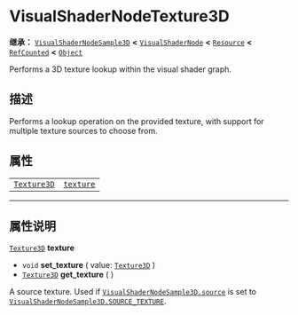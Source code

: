<!-- ⚠ 请勿编辑本文件 ⚠ -->
<!-- 本文档使用脚本从 WeDot 引擎源码仓库生成。 -->
<!-- 生成脚本：https://github.com/WeDot-Engine/WeDot/tree/4.3/doc/tools/make_md.py； -->
<!-- 原文件：https://github.com/WeDot-Engine/WeDot/tree/4.3/doc/classes/VisualShaderNodeTexture3D.xml。 -->

<div id="_class_visualshadernodetexture3d"></div>

# VisualShaderNodeTexture3D

**继承：** [`VisualShaderNodeSample3D`](class_visualshadernodesample3d.md) **<** [`VisualShaderNode`](class_visualshadernode.md) **<** [`Resource`](class_resource.md) **<** [`RefCounted`](class_refcounted.md) **<** [`Object`](class_object.md)

Performs a 3D texture lookup within the visual shader graph.

## 描述

Performs a lookup operation on the provided texture, with support for multiple texture sources to choose from.

## 属性

|||
|:-:|:--|
| [`Texture3D`](class_texture3d.md) | [`texture`](#class_visualshadernodetexture3d_property_texture) |

<!-- rst-class:: classref-section-separator -->

---

## 属性说明

<div id="_class_visualshadernodetexture3d_property_texture"></div>

[`Texture3D`](class_texture3d.md) **texture** <div id="class_visualshadernodetexture3d_property_texture"></div>

- `void` **set_texture** ( value: [`Texture3D`](class_texture3d.md) )
- [`Texture3D`](class_texture3d.md) **get_texture** ( )

A source texture. Used if [`VisualShaderNodeSample3D.source`](#class_visualshadernodesample3d_property_source) is set to [`VisualShaderNodeSample3D.SOURCE_TEXTURE`](#class_visualshadernodesample3d_constant_source_texture).

[^virtual]: 本方法通常需要用户覆盖才能生效。
[^const]: 本方法无副作用，不会修改该实例的任何成员变量。
[^vararg]: 本方法除了能接受在此处描述的参数外，还能够继续接受任意数量的参数。
[^constructor]: 本方法用于构造某个类型。
[^static]: 调用本方法无需实例，可直接使用类名进行调用。
[^operator]: 本方法描述的是使用本类型作为左操作数的有效运算符。
[^bitfield]: 这个值是由下列位标志构成位掩码的整数。
[^void]: 无返回值。
